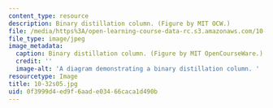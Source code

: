 ```yaml
---
content_type: resource
description: Binary distillation column. (Figure by MIT OCW.)
file: /media/https%3A/open-learning-course-data-rc.s3.amazonaws.com/10-32-separation-processes-spring-2005/0f3999d4ed9f6aade03466caca1d490b_10-32s05.jpg
file_type: image/jpeg
image_metadata:
  caption: Binary distillation column. (Figure by MIT OpenCourseWare.)
  credit: ''
  image-alt: 'A diagram demonstrating a binary distillation column. '
resourcetype: Image
title: 10-32s05.jpg
uid: 0f3999d4-ed9f-6aad-e034-66caca1d490b
---
```

